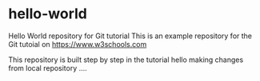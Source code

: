 # hello-world
Hello World repository for Git tutorial
This is an example repository for the Git tutoial on https://www.w3schools.com

This repository is built step by step in the tutorial
hello making changes from local repository
....